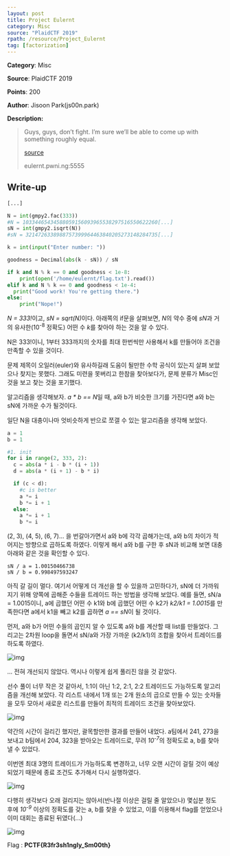 ```yaml
---
layout: post
title: Project Eulernt
category: Misc
source: "PlaidCTF 2019"
rpath: /resource/Project_Eulernt
tag: [factorization]
---
```


**Category**: Misc

**Source**: PlaidCTF 2019

**Points**: 200

**Author**: Jisoon Park(js00n.park)

**Description:** 

> Guys, guys, don’t fight. I’m sure we’ll be able to come up with something roughly equal.
> 
> [source]({{site.github.master}}{{page.rpath}}/eulernt.py)
> 
> eulernt.pwni.ng:5555 

## Write-up

```python
[...]

N = int(gmpy2.fac(333))
#N = 10334465434588059156093965538297516550622260[...]
sN = int(gmpy2.isqrt(N))
#sN = 3214726338988757399964463840205273148284735[...]

k = int(input("Enter number: "))

goodness = Decimal(abs(k - sN)) / sN 

if k and N % k == 0 and goodness < 1e-8:
    print(open('/home/eulernt/flag.txt').read())
elif k and N % k == 0 and goodness < 1e-4:
  print("Good work! You're getting there.")
else:
    print("Nope!")
```

<em>N = 333!</em>이고, <em>sN = sqrt(N)</em>이다. 아래쪽의 if문을 살펴보면, <em>N</em>의 약수 중에 <em>sN</em>과 거의 유사한(10<sup>-8</sup> 정확도) 어떤 수 <em>k</em>를 찾아야 하는 것을 알 수 있다.

N은 333!이니, 1부터 333까지의 숫자를 최대 한번씩만 사용해서 k를 만들어야 조건을 만족할 수 있을 것이다.

문제 제목이 오일러(euler)와 유사하길래 도움이 될만한 수학 공식이 있는지 살펴 보았으나 찾지는 못했다. 그래도 미련을 못버리고 한참을 찾아보다가, 문제 분류가 Misc인 것을 보고 찾는 것을 포기했다.

알고리즘을 생각해보자. <em>a * b == N</em>일 때, a와 b가 비슷한 크기를 가진다면 a와 b는 sN에 가까운 수가 될것이다.

일단 N을 대충이나마 엇비슷하게 반으로 쪼갤 수 있는 알고리즘을 생각해 보았다.

```python
a = 1
b = 1

#1. init
for i in range(2, 333, 2):
  c = abs(a * i - b * (i + 1))
  d = abs(a * (i + 1) - b * i)

  if (c < d):
    #c is better
    a *= i
    b *= i + 1
  else:
    a *= i + 1
    b *= i
```

(2, 3), (4, 5), (6, 7)... 을 번갈아가면서 a와 b에 각각 곱해가는데, a와 b의 차이가 적어지는 방향으로 곱하도록 하였다. 이렇게 해서 a와 b를 구한 후 sN과 비교해 보면 대충 아래와 같은 것을 확인할 수 있다.

```
sN / a = 1.00150466738
sN / b = 0.998497593247
```

아직 갈 길이 멀다. 여기서 어떻게 더 개선을 할 수 있을까 고민하다가, sN에 더 가까워 지기 위해 양쪽에 곱해준 수들을 트레이드 하는 방법을 생각해 보았다. 예를 들면, sN/a = 1.0015이니, a에 곱했던 어떤 수 k1와 b에 곱했던 어떤 수 k2가 <em>k2/k1 = 1.0015</em>를 만족한다면 a에서 k1을 빼고 k2를 곱하면 <em>a == sN</em>이 될 것이다.

먼저, a와 b가 어떤 수들의 곱인지 알 수 있도록 a와 b를 계산할 때 list를 만들었다. 그리고는 2차원 loop을 돌면서 sN/a와 가장 가까운 (k2/k1)의 조합을 찾아서 트레이드를 하도록 하였다.

![img]({{page.rpath|prepend:site.baseurl}}/depth1.png)

... 전혀 개선되지 않았다. 역시나 이렇게 쉽게 풀리진 않을 것 같았다.

선수 풀이 너무 작은 것 같아서, 1:1이 아닌 1:2, 2:1, 2:2 트레이드도 가능하도록 알고리즘을 개선해 보았다. 각 리스트 내에서 1개 또는 2개 원소의 곱으로 만들 수 있는 숫자들을 모두 모아서 새로운 리스트를 만들어 최적의 트레이드 조건을 찾아보았다.

![img]({{page.rpath|prepend:site.baseurl}}/depth2.png)

약간의 시간이 걸리긴 했지만, 괄목할만한 결과를 만들어 내었다. a팀에서 241, 273을 보내고 b팀에서 204, 323을 받아오는 트레이드로, 무려 <em>10<sup>-7</sup></em>의 정확도로 a, b를 찾아낼 수 있었다.

이번엔 최대 3명의 트레이드가 가능하도록 변경하고, 너무 오랜 시간이 걸릴 것이 예상되었기 때문에 종료 조건도 추가해서 다시 실행하였다.

![img]({{page.rpath|prepend:site.baseurl}}/depth3.png)

다행히 생각보다 오래 걸리지는 않아서(반나절 이상은 걸릴 줄 알았으나) 몇십분 정도 후에 <em>10<sup>-9</sup></em> 이상의 정확도를 갖는 a, b를 찾을 수 있었고, 이를 이용해서 flag를 얻었으나 이미 대회는 종료된 뒤였다(...)

![img]({{page.rpath|prepend:site.baseurl}}/flag.png)

Flag : **PCTF{R3fr3sh1ngly_Sm00th}**
